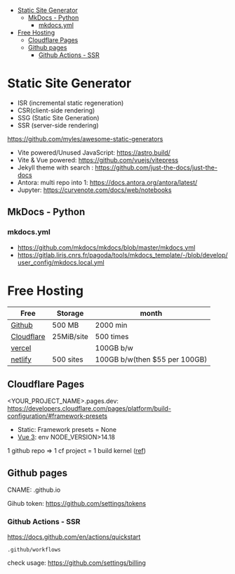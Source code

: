 <!-- TOC -->

- [Static Site Generator](#static-site-generator)
  - [MkDocs - Python](#mkdocs---python)
    - [mkdocs.yml](#mkdocsyml)
- [Free Hosting](#free-hosting)
  - [Cloudflare Pages](#cloudflare-pages)
  - [Github pages](#github-pages)
    - [Github Actions - SSR](#github-actions---ssr)

<!-- /TOC -->

# Static Site Generator
- ISR (incremental static regeneration)
- CSR(client-side rendering)
- SSG (Static Site Generation) 
- SSR (server-side rendering)

https://github.com/myles/awesome-static-generators

+ Vite powered/Unused JavaScript: https://astro.build/  
+ Vite & Vue powered: https://github.com/vuejs/vitepress  
+ Jekyll theme with search : https://github.com/just-the-docs/just-the-docs
+ Antora: multi repo into 1: https://docs.antora.org/antora/latest/
+ Jupyter: https://curvenote.com/docs/web/notebooks

## MkDocs - Python
### mkdocs.yml
- https://github.com/mkdocs/mkdocs/blob/master/mkdocs.yml
- https://gitlab.liris.cnrs.fr/pagoda/tools/mkdocs_template/-/blob/develop/user_config/mkdocs.local.yml

# Free Hosting
|Free|Storage|month|
|---|---|---|
|[Github](https://docs.github.com/en/billing/managing-billing-for-github-actions/about-billing-for-github-actions)|500 MB|2000 min|
|[Cloudflare](https://developers.cloudflare.com/pages/platform/limits/)|25MiB/site|500 times|
|[vercel](https://vercel.com/pricing)||100GB b/w|
|[netlify](https://www.netlify.com/pricing/#features)|500 sites|100GB b/w(then $55 per 100GB)|

## Cloudflare Pages
<YOUR_PROJECT_NAME>.pages.dev: https://developers.cloudflare.com/pages/platform/build-configuration/#framework-presets
- Static: Framework presets = None
- [Vue 3](https://developers.cloudflare.com/pages/framework-guides/deploy-a-vite3-project/): env NODE_VERSION>14.18

1 github repo => 1 cf project = 1 build kernel ([ref](https://community.cloudflare.com/t/cloudflare-pages-multiple-projects-with-a-single/287910))

## Github pages
CNAME: <user>.github.io

Gihub token: https://github.com/settings/tokens

### Github Actions - SSR
https://docs.github.com/en/actions/quickstart

    .github/workflows

check usage: https://github.com/settings/billing